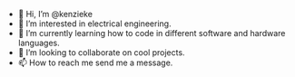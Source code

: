 - 👋 Hi, I’m @kenzieke
- 👀 I’m interested in electrical engineering.
- 🌱 I’m currently learning how to code in different software and hardware languages.
- 💞️ I’m looking to collaborate on cool projects.
- 📫 How to reach me send me a message.

<!---
kenzieke/kenzieke is a ✨ special ✨ repository because its `README.md` (this file) appears on your GitHub profile.
You can click the Preview link to take a look at your changes.
--->
